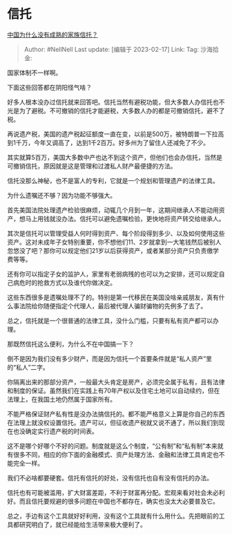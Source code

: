 # 信托
[中国为什么没有成熟的家族信托？](https://www.zhihu.com/question/529026440/answer/2897305783)

> Author: #NellNell
> Last update: [编辑于 2023-02-17]
> Link:
> Tag:
> 沙海拾金:

国家体制不一样啊。

下面这些回答都在阴阳怪气啥？

好多人根本没办过信托就来回答吧。信托当然有避税功能，但大多数人办信托也不光是为了避税。不可撤销的信托才能避税，大多数人办的都是可撤销信托，避不了税。

再说遗产税，美国的遗产税起征额度一直在变，以前是500万，被特朗普一下拉高到1千万，今年又调高了，达到1千2百万。好多州为了留住人还减免了不少。

其实就算5百万，美国大多数中产也达不到这个资产，但他们也会办信托，当然是可撤销信托，原因就是这是管理和过渡私人财产最便捷的方法。

信托没那么神秘，也不是富人的专利，它就是一个规划和管理遗产的法律工具。

为什么遗嘱还不够？因为功能不够强大。

首先美国法院处理遗产检验很麻烦，动辄几个月到一年，这期间继承人不能动用资产，想马上用钱就没办法。信托可以避免遗嘱检验，更快地将资产转交给继承人。

其次是信托可以管理受益人何时得到资产、每个阶段得到多少、以及如何使用这些资产。这对未成年子女特别重要，你不想他们11、2岁就拿到一大笔钱然后被别人忽悠没了吧？那你可以规定他们21岁以后获得资产，或者某部分资产只负责缴学费等等。

还有你可以指定子女的监护人，家里有老弱病残的也可以为之安排，还可以规定自己病危时的抢救方式以及谁代你做决定。

这些东西很多是遗嘱处理不了的。特别是第一代移民在美国没啥亲戚朋友，真有什么事法院给你随便指定个代理人，最后被代理人骗财骗物的先例多了去了。

总之，信托就是一个很普通的法律工具，没什么门槛，只要有私有资产都可以办理。

那既然信托这么便利，为什么不在中国搞一下？

倒不是因为我们没有多少财产，而是因为信托一个首要条件就是“私人资产”里的“私人”二字。

你隔离出来的那部分资产，一般最大头肯定是房产，必须完全属于私有，且有法律和制度的保证。虽然我们在实践上有70年产权以及住宅土地可以自动续约，但在法理上，在我国土地仍然属于国家所有。

不能严格保证财产私有性是没办法搞信托的。都不能严格意义上算是你自己的东西在法理上就没权设置信托。遗产可以，但征收遗产税就又说不通了，所以我们到现在也没确定实行遗产税的时间表。

这不是哪个好哪个不好的问题。制度就是这么个制度，“公有制”和“私有制”本来就有很多不同，相应的你下面的金融模式、资产处理方法、金融和法律工具肯定也不能完全一样。

我们不必啥都要硬套。信托有信托的好处，没有信托也自有没有信托的办法。

信托也有可能被滥用，扩大财富差距，不利于财富再分配。宏观来看对社会未必利好。而且信托要规避的很多问题在中国也不都存在，确实也没太大必要普及它。

总之，手边有这个工具就好好利用，没有这个工具就有什么用什么。先把眼前的工具都研究明白了，就已经能给生活带来极大便利了。
